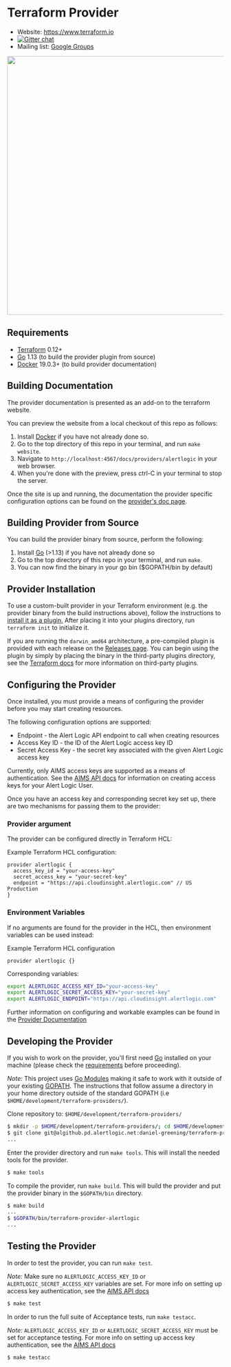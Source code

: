 Terraform Provider
==================

- Website: https://www.terraform.io
- [![Gitter chat](https://badges.gitter.im/hashicorp-terraform/Lobby.png)](https://gitter.im/hashicorp-terraform/Lobby)
- Mailing list: [Google Groups](http://groups.google.com/group/terraform-tool)

<img src="https://cdn.rawgit.com/hashicorp/terraform-website/master/content/source/assets/images/logo-hashicorp.svg" width="600px">

Requirements
------------

- [Terraform](https://www.terraform.io/downloads.html) 0.12+
- [Go](https://golang.org/doc/install) 1.13 (to build the provider plugin from source)
- [Docker](https://www.docker.com/products/docker-desktop) 19.0.3+ (to build provider documentation)

Building Documentation
---------------------------------
The provider documentation is presented as an add-on to the terraform website.  

You can preview the website from a local checkout of this repo as follows:

1. Install [Docker](https://docs.docker.com/install/) if you have not already done so.
2. Go to the top directory of this repo in your terminal, and run `make website`.
3. Navigate to `http://localhost:4567/docs/providers/alertlogic` in your web browser.
4. When you're done with the preview, press ctrl-C in your terminal to stop the server.

Once the site is up and running, the documentation the provider specific configuration options can be found on the [provider's doc page](https://localhost:4567/docs/providers/alertlogic/index.html). 

Building Provider from Source
---------------------------------
You can build the provider binary from source, perform the following:

1. Install [Go](https://golang.org/doc/install) (>1.13) if you have not already done so
2. Go to the top directory of this repo in your terminal, and run `make`.
3. You can now find the binary in your go bin ($GOPATH/bin by default)

Provider Installation
----------------------

To use a custom-built provider in your Terraform environment (e.g. the provider binary from the build instructions above), follow the instructions to [install it as a plugin.](https://www.terraform.io/docs/plugins/basics.html#installing-a-plugin) After placing it into your plugins directory,  run `terraform init` to initialize it.

If you are running the `darwin_amd64` architecture, a pre-compiled plugin is provided with each release on the [Releases page](https://algithub.pd.alertlogic.net/daniel-greening/terraform-provider-alertlogic/releases). You can begin using the plugin by simply by placing the binary in the third-party plugins directory, see the [Terraform docs](https://www.terraform.io/docs/configuration/providers.html#third-party-plugins) for more information on third-party plugins. 

Configuring the Provider
----------------------

Once installed, you must provide a means of configuring the provider before you may start creating resources. 

The following configuration options are supported:

- Endpoint - the Alert Logic API endpoint to call when creating resources
- Access Key ID - the ID of the Alert Logic access key ID  
- Secret Access Key - the secret key associated with the given Alert Logic access key  

Currently, only AIMS access keys are supported as a means of authentication. See the [AIMS API docs](https://console.cloudinsight.alertlogic.com/api/aims/#api-AIMS_User_Resources-CreateAccessKey) for information on creating access keys for your Alert Logic User.

Once you have an access key and corresponding secret key set up, there are two mechanisms for passing them to the provider: 

### Provider argument
The provider can be configured directly in Terraform HCL:

Example Terraform HCL configuration:
```hcl
provider alertlogic {
  access_key_id = "your-access-key"
  secret_access_key = "your-secret-key"
  endpoint = "https://api.cloudinsight.alertlogic.com" // US Production
}
```

### Environment Variables
If no arguments are found for the provider in the HCL, then environment variables can be used instead:

Example Terraform HCL configuration
```hcl
provider alertlogic {}
```

Corresponding variables:
```bash
export ALERTLOGIC_ACCESS_KEY_ID="your-access-key"
export ALERTLOGIC_SECRET_ACCESS_KEY="your-secret-key"
export ALERTLOGIC_ENDPOINT="https://api.cloudinsight.alertlogic.com"
```

Further information on configuring and workable examples can be found in the [Provider Documentation](#Building-Documentation)

Developing the Provider
---------------------

If you wish to work on the provider, you'll first need [Go](http://www.golang.org) installed on your machine (please check the [requirements](#Requirements) before proceeding).

*Note:* This project uses [Go Modules](https://blog.golang.org/using-go-modules) making it safe to work with it outside of your existing [GOPATH](http://golang.org/doc/code.html#GOPATH). The instructions that follow assume a directory in your home directory outside of the standard GOPATH (i.e `$HOME/development/terraform-providers/`).

Clone repository to: `$HOME/development/terraform-providers/`

```sh
$ mkdir -p $HOME/development/terraform-providers/; cd $HOME/development/terraform-providers/
$ git clone git@algithub.pd.alertlogic.net:daniel-greening/terraform-provider-alertlogic
...
```

Enter the provider directory and run `make tools`. This will install the needed tools for the provider.

```sh
$ make tools
```

To compile the provider, run `make build`. This will build the provider and put the provider binary in the `$GOPATH/bin` directory.

```sh
$ make build
...
$ $GOPATH/bin/terraform-provider-alertlogic
...
```

Testing the Provider
---------------------------

In order to test the provider, you can run `make test`.

*Note:* Make sure no `ALERTLOGIC_ACCESS_KEY_ID` or `ALERTLOGIC_SECRET_ACCESS_KEY` variables are set. For more info on setting up access key authentication, see the [AIMS API docs](https://console.cloudinsight.alertlogic.com/api/aims/#api-AIMS_User_Resources-CreateAccessKey)
```sh
$ make test
```

In order to run the full suite of Acceptance tests, run `make testacc`.

*Note:* `ALERTLOGIC_ACCESS_KEY_ID` or `ALERTLOGIC_SECRET_ACCESS_KEY` must be set for acceptance testing. For more info on setting up access key authentication, see the [AIMS API docs](https://console.cloudinsight.alertlogic.com/api/aims/#api-AIMS_User_Resources-CreateAccessKey)

```sh
$ make testacc
```

